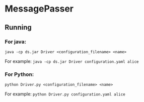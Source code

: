 # MessagePasser

## Running
### For java:
`java -cp ds.jar Driver <configuration_filename> <name>`

For example:
`java -cp ds.jar Driver configuration.yaml alice`

### For Python:
`python Driver.py <configuration_filename> <name>`

For example:
`python Driver.py configuration.yaml alice`
